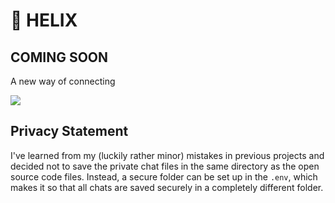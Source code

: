 # 🧬 HELIX
## COMING SOON
A new way of connecting

![](https://i.ibb.co/pbMtwvx/image.png)

## Privacy Statement
I've learned from my (luckily rather minor) mistakes in previous projects and decided not to save the private chat files in the same directory as the open source code files. Instead, a secure folder can be set up in the `.env`, which makes it so that all chats are saved securely in a completely different folder.
